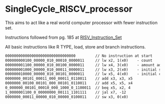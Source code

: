 # SingleCycle_RISCV_processor
This aims to act like a real world computer processor with fewer instruction set.

Instructions followed from pg. 185 at [RISV_Instruction_Set](https://lists.riscv.org/g/tech-unprivileged/attachment/535/0/unpriv-isa-asciidoc.pdf)

All basic instructions like R TYPE, load, store and branch instructions.

```txt
00000000000000000000000000000000         // No instruction at start
000000000100_00000_010_00010_0000011     // lw x2, 1(x0)    - count
000000001100_00000_010_00100_0000011     // lw x4, 3(x0)    - amount added = 1
000000001000_00000_010_00011_0000011     // lw x3, 2(x0)    - initial sum = 0
000000010000_00000_010_00101_0000011     // lw x5, 4(x0)    - initial count = 1
0000000_00101_00011_000_00011_0110011    // add x3, x3, x5
0000000_00100_00101_000_00101_0110011    // add x5, x5, x4
0_000000_00101_00010_000_1000_0_1100011  // beq x5, x2, 4
1_0000001100_0_00000000_00111_1101111    // jal x7, -12
0000000_00011_00000_010_00000_0100011    // sw x3, 0(x0)